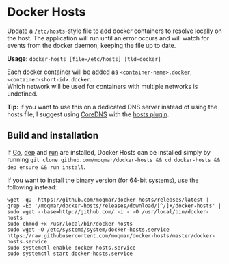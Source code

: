 # Docker Hosts
Update a `/etc/hosts`-style file to add docker containers to resolve locally on the host. The application will run until an error occurs and will watch for events from the docker daemon, keeping the file up to date.

**Usage:** `docker-hosts [file=/etc/hosts] [tld=docker]`

Each docker container will be added as `<container-name>.docker`, `<container-short-id>.docker`.  
Which network will be used for containers with multiple networks is undefined.

**Tip:** if you want to use this on a dedicated DNS server instead of using the hosts file, I suggest using [CoreDNS](https://coredns.io/) with the [hosts plugin](https://coredns.io/plugins/hosts/).

## Build and installation

If [Go](https://golang.org/), [dep](https://golang.github.io/dep/) and [run](https://github.com/moqmar/run) are installed, Docker Hosts can be installed simply by running `git clone github.com/moqmar/docker-hosts && cd docker-hosts && dep ensure && run install`.

If you want to install the binary version (for 64-bit systems), use the following instead:
```
wget -qO- https://github.com/moqmar/docker-hosts/releases/latest | grep -Eo '/moqmar/docker-hosts/releases/download/[^/]+/docker-hosts' | sudo wget --base=http://github.com/ -i - -O /usr/local/bin/docker-hosts
sudo chmod +x /usr/local/bin/docker-hosts
sudo wget -O /etc/systemd/system/docker-hosts.service https://raw.githubusercontent.com/moqmar/docker-hosts/master/docker-hosts.service
sudo systemctl enable docker-hosts.service
sudo systemctl start docker-hosts.service
```
